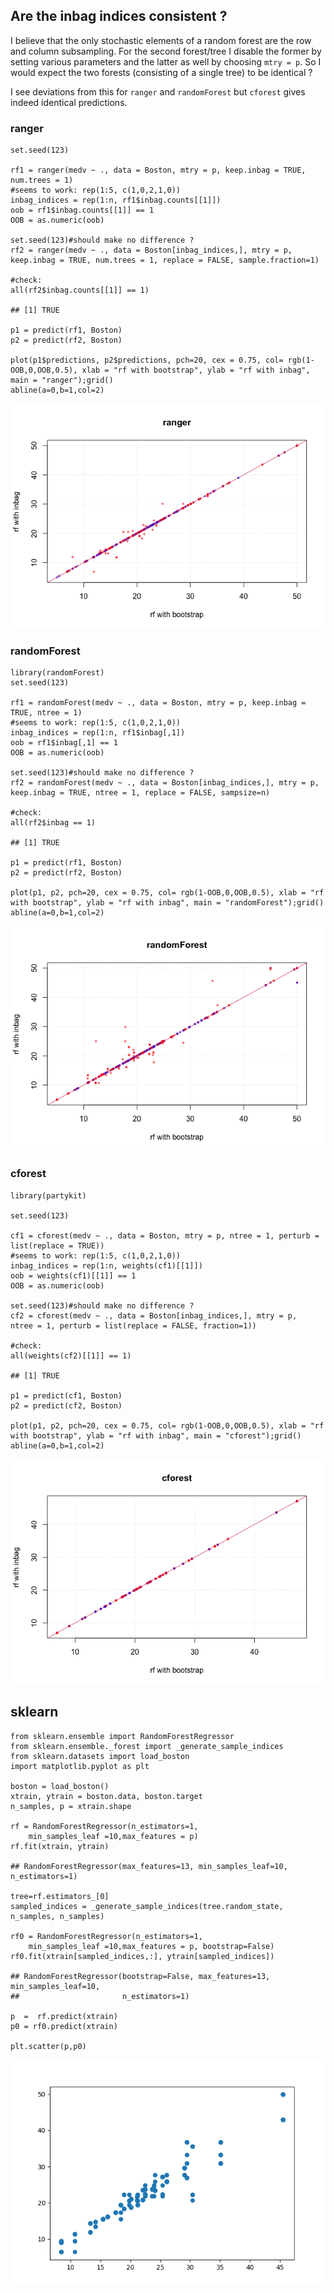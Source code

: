 ## Are the inbag indices consistent ?

I believe that the only stochastic elements of a random forest are the
row and column subsampling. For the second forest/tree I disable the
former by setting various parameters and the latter as well by choosing
`mtry = p`. So I would expect the two forests (consisting of a single
tree) to be identical ?

I see deviations from this for `ranger` and `randomForest` but `cforest`
gives indeed identical predictions.

### ranger

    set.seed(123)

    rf1 = ranger(medv ~ ., data = Boston, mtry = p, keep.inbag = TRUE, num.trees = 1)
    #seems to work: rep(1:5, c(1,0,2,1,0))
    inbag_indices = rep(1:n, rf1$inbag.counts[[1]])
    oob = rf1$inbag.counts[[1]] == 1
    OOB = as.numeric(oob)

    set.seed(123)#should make no difference ?
    rf2 = ranger(medv ~ ., data = Boston[inbag_indices,], mtry = p, keep.inbag = TRUE, num.trees = 1, replace = FALSE, sample.fraction=1)

    #check: 
    all(rf2$inbag.counts[[1]] == 1)

    ## [1] TRUE

    p1 = predict(rf1, Boston)
    p2 = predict(rf2, Boston)

    plot(p1$predictions, p2$predictions, pch=20, cex = 0.75, col= rgb(1-OOB,0,OOB,0.5), xlab = "rf with bootstrap", ylab = "rf with inbag", main = "ranger");grid()
    abline(a=0,b=1,col=2)

![](/assets/inbag-indices/unnamed-chunk-4-1.png)

### randomForest

    library(randomForest)
    set.seed(123)

    rf1 = randomForest(medv ~ ., data = Boston, mtry = p, keep.inbag = TRUE, ntree = 1)
    #seems to work: rep(1:5, c(1,0,2,1,0))
    inbag_indices = rep(1:n, rf1$inbag[,1])
    oob = rf1$inbag[,1] == 1
    OOB = as.numeric(oob)

    set.seed(123)#should make no difference ?
    rf2 = randomForest(medv ~ ., data = Boston[inbag_indices,], mtry = p, keep.inbag = TRUE, ntree = 1, replace = FALSE, sampsize=n)

    #check: 
    all(rf2$inbag == 1)

    ## [1] TRUE

    p1 = predict(rf1, Boston)
    p2 = predict(rf2, Boston)

    plot(p1, p2, pch=20, cex = 0.75, col= rgb(1-OOB,0,OOB,0.5), xlab = "rf with bootstrap", ylab = "rf with inbag", main = "randomForest");grid()
    abline(a=0,b=1,col=2)

![](/assets/inbag-indices/unnamed-chunk-6-1.png)

### cforest

    library(partykit)

    set.seed(123)

    cf1 = cforest(medv ~ ., data = Boston, mtry = p, ntree = 1, perturb = list(replace = TRUE))
    #seems to work: rep(1:5, c(1,0,2,1,0))
    inbag_indices = rep(1:n, weights(cf1)[[1]])
    oob = weights(cf1)[[1]] == 1
    OOB = as.numeric(oob)

    set.seed(123)#should make no difference ?
    cf2 = cforest(medv ~ ., data = Boston[inbag_indices,], mtry = p,  ntree = 1, perturb = list(replace = FALSE, fraction=1))

    #check: 
    all(weights(cf2)[[1]] == 1)

    ## [1] TRUE

    p1 = predict(cf1, Boston)
    p2 = predict(cf2, Boston)

    plot(p1, p2, pch=20, cex = 0.75, col= rgb(1-OOB,0,OOB,0.5), xlab = "rf with bootstrap", ylab = "rf with inbag", main = "cforest");grid()
    abline(a=0,b=1,col=2)

![](/assets/inbag-indices/unnamed-chunk-8-1.png)

## sklearn

    from sklearn.ensemble import RandomForestRegressor
    from sklearn.ensemble._forest import _generate_sample_indices
    from sklearn.datasets import load_boston
    import matplotlib.pyplot as plt

    boston = load_boston()
    xtrain, ytrain = boston.data, boston.target
    n_samples, p = xtrain.shape

    rf = RandomForestRegressor(n_estimators=1, 
        min_samples_leaf =10,max_features = p)
    rf.fit(xtrain, ytrain)

    ## RandomForestRegressor(max_features=13, min_samples_leaf=10, n_estimators=1)

    tree=rf.estimators_[0]
    sampled_indices = _generate_sample_indices(tree.random_state, n_samples, n_samples)

    rf0 = RandomForestRegressor(n_estimators=1, 
        min_samples_leaf =10,max_features = p, bootstrap=False)
    rf0.fit(xtrain[sampled_indices,:], ytrain[sampled_indices])

    ## RandomForestRegressor(bootstrap=False, max_features=13, min_samples_leaf=10,
    ##                       n_estimators=1)

    p  =  rf.predict(xtrain)
    p0 = rf0.predict(xtrain)

    plt.scatter(p,p0)

![](/assets/inbag-indices/unnamed-chunk-9-1.png)

